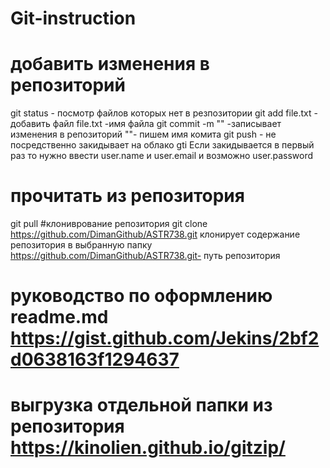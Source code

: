 # Git-instruction
# добавить изменения в репозиторий
 git status - посмотр файлов которых нет в резпозитории
 git add file.txt - добавить файл  file.txt -имя файла
 git commit -m ""   -записывает изменения в репозиторий  ""- пишем имя комита
 git push - не посредственно закидывает на облако gti
   Если закидывается в первый раз то нужно ввести user.name и user.email и возможно user.password
# прочитать из репозитория
 git pull
#клониврование репозитория
 git clone https://github.com/DimanGithub/ASTR738.git  клонирует содержание репозитория в выбранную папку https://github.com/DimanGithub/ASTR738.git- путь репозитория
 
 # руководство по оформлению readme.md https://gist.github.com/Jekins/2bf2d0638163f1294637
 
 # выгрузка отдельной папки из репозитория https://kinolien.github.io/gitzip/
